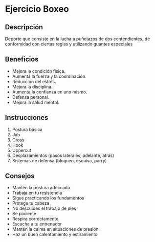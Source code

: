 # Ejercicio Boxeo

## Descripción
Deporte que consiste en la lucha a puñetazos de dos contendientes, de conformidad con ciertas reglas y utilizando guantes especiales

## Beneficios
- Mejora la condición física.
- Aumenta la fuerza y la coordinación.
- Reducción del estrés.
- Mejora la disciplina.
- Aumenta la confianza en uno mismo.
- Defensa personal.
- Mejora la salud mental.

## Instrucciones
1. Postura básica  
2. Jab  
3. Cross  
4. Hook  
5. Uppercut  
6. Desplazamientos (pasos laterales, adelante, atrás)  
7. Sistemas de defensa (bloqueo, esquiva, parry)

## Consejos
- Mantén la postura adecuada
- Trabaja en tu resistencia
- Sigue practicando los fundamentos
- Protege tu cabeza
- No descuides el trabajo de pies
- Sé paciente
- Respira correctamente
- Escucha a tu entrenador
- Mantén la calma en situaciones de presión
- Haz un buen calentamiento y estiramiento